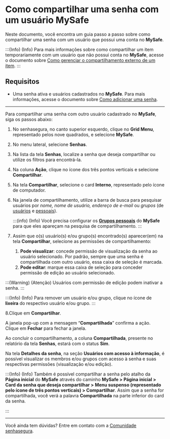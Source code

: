 # Como compartilhar uma senha com um usuário MySafe

Neste documento, você encontra um guia passo a passo sobre como compartilhar uma senha com um usuário que possui uma conta no **MySafe**.

:::(Info) (Info)
Para mais informações sobre como compartilhar um item temporariamente com um usuário que não possui conta no **MySafe**, acesse o documento sobre [Como gerenciar o compartilhamento externo de um item](/v3-33/docs/pt/how-to-manage-the-external-share-of-an-item).
:::


## Requisitos
* Uma senha ativa e usuários cadastrados no **MySafe**. Para mais informações, acesse o documento sobre [Como adicionar uma senha](/v3-33/docs/pt/mysafe-passwords-add).

---


Para compartilhar uma senha com outro usuário cadastrado no **MySafe**, siga os passos abaixo:


1. No senhasegura, no canto superior esquerdo, clique no **Grid Menu**, representado pelos nove quadrados, e selecione **MySafe**.
2. No menu lateral, selecione **Senhas**.
3. Na lista da tela **Senhas**, localize a senha que deseja compartilhar ou utilize os filtros para encontrá-la.
4. Na coluna **Ação**, clique no ícone dos três pontos verticais e selecione **Compartilhar**.
5. Na tela **Compartilhar**, selecione o card **Interno**, representado pelo ícone de computador.
6. Na janela de compartilhamento, utilize a barra de busca para pesquisar usuários por *nome, nome de usuário, endereço de e-mail* ou *grupos* (de [usuários](/v3-33/docs/pt/administration-user-groups) e [pessoais](/v3-33/docs/pt/mysafe-private-groups-screen)).


    :::(info) (Info)
    Você precisa configurar os **[Grupos pessoais](/v3-33/docs/pt/mysafe-private-group-add)** do **MySafe** para que eles apareçam na pesquisa de compartilhamento.
    :::
  

7. Assim que o(s) usuário(s) e/ou grupo(s) encontrado(s) aparecer(em) na tela **Compartilhar**, selecione as permissões de compartilhamento:
    1. **Pode visualizar**: concede permissão de visualização da senha ao usuário selecionado. Por padrão, sempre que uma senha é compartilhada com outro usuário, essa caixa de seleção é marcada.
    2. **Pode editar**: marque essa caixa de seleção para conceder permissão de edição ao usuário selecionado.

:::(Warning) (Atenção)
Usuários com permissão de edição podem inativar a senha.
:::

:::(Info) (Info)
Para remover um usuário e/ou grupo, clique no ícone de **lixeira** do respectivo usuário e/ou grupo.
:::


8.Clique em **Compartilhar**.

A janela pop-up com a mensagem “**Compartilhada**” confirma a ação. Clique em **Fechar** para fechar a janela.

Ao concluir o compartilhamento, a coluna **Compartilhada**, presente no relatório da tela **Senhas**, estará com o status **Sim**.

Na tela **Detalhes da senha**, na seção **Usuários com acesso à informação**, é possível visualizar os membros e/ou grupos com acesso à senha e suas respectivas permissões (visualização e/ou edição).

:::(Info) (Info)
Também é possível compartilhar a senha pelo atalho da **Página inicial** do **MySafe** através do caminho **MySafe > Página inicial > Card da senha que deseja compartilhar > Menu suspenso (representado pelo ícone de três pontos verticais) > Compartilhar**.
Assim que a senha for compartilhada, você verá a palavra **Compartilhada** na parte inferior do card da senha.

:::

---
Você ainda tem dúvidas? Entre em contato com a [Comunidade senhasegura](https://community.senhasegura.io/).
